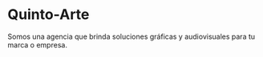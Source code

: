 # Quinto-Arte
Somos una agencia que brinda soluciones gráficas y audiovisuales para tu marca o empresa.
